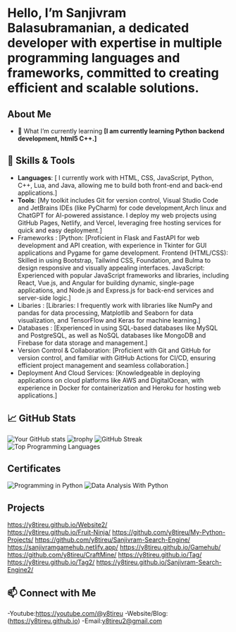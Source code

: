 # Hello, I’m Sanjivram Balasubramanian, a dedicated developer with expertise in multiple programming languages and frameworks, committed to creating efficient and scalable solutions.

## About Me
- 🌱 What I’m currently learning **[I am currently learning Python backend development, html5 C++.]**


## 🔧 Skills & Tools
- **Languages**: [ I currently work with HTML, CSS, JavaScript, Python, C++, Lua, and Java, allowing me to build both front-end and back-end applications.]
- **Tools**: [My toolkit includes Git for version control, Visual Studio Code and JetBrains IDEs (like PyCharm) for code development,Arch linux and ChatGPT for AI-powered assistance. I deploy my web projects using GitHub Pages, Netlify, and Vercel, leveraging free hosting services for quick and easy deployment.]
- Frameworks : [Python: [Proficient in Flask and FastAPI for web development and API creation, with experience in Tkinter for GUI applications and Pygame for game development.
Frontend (HTML/CSS): Skilled in using Bootstrap, Tailwind CSS, Foundation, and Bulma to design responsive and visually appealing interfaces.
JavaScript: Experienced with popular JavaScript frameworks and libraries, including React, Vue.js, and Angular for building dynamic, single-page applications, and Node.js and Express.js for back-end services and server-side logic.]
- Libaries : [Libraries: I frequently work with libraries like NumPy and pandas for data processing, Matplotlib and Seaborn for data visualization, and TensorFlow and Keras for machine learning.]
- Databases : [Experienced in using SQL-based databases like MySQL and PostgreSQL, as well as NoSQL databases like MongoDB and Firebase for data storage and management.]
- Version Control & Collaboration: [Proficient with Git and GitHub for version control, and familiar with GitHub Actions for CI/CD, ensuring efficient project management and seamless collaboration.]
- Deployment And Cloud Services: [Knowledgeable in deploying applications on cloud platforms like AWS and DigitalOcean, with experience in Docker for containerization and Heroku for hosting web applications.]




## 📈 GitHub Stats
![Your GitHub stats](https://github-readme-stats.vercel.app/api?username=y8tireu&show_icons=true)
![trophy](https://github-profile-trophy.vercel.app/?username=y8tireu)
![GitHub Streak](https://github-readme-streak-stats.herokuapp.com/?user=y8tireu)
![Top Programming Languages](https://github-readme-stats.vercel.app/api/top-langs?username=y8tireu&show_icons=true&locale=en&layout=compact)

## Certificates
![Programming in Python](https://www.coursera.org/account/accomplishments/verify/9LDSXUS2VNSH?utm_source=link&utm_medium=certificate&utm_content=cert_image&utm_campaign=sharing_cta&utm_product=course)
![Data Analysis With Python](https://www.freecodecamp.org/certification/y8tireu/data-analysis-with-python-v7)


## Projects
 https://y8tireu.github.io/Website2/                                        
 https://y8tireu.github.io/Fruit-Ninja/
 https://github.com/y8tireu/My-Python-Projects/
 https://github.com/y8tireu/Sanjivram-Search-Engine/
 https://sanjivramgamehub.netlify.app/
 https://y8tireu.github.io/Gamehub/
 https://github.com/y8tireu/CraftMine/
 https://y8tireu.github.io/Tag/
 https://y8tireu.github.io/Tag2/
 https://y8tireu.github.io/Sanjivram-Search-Engine2/

## 📫 Connect with Me
-Youtube:https://youtube.com/@y8tireu
-Website/Blog: (https://y8tireu.github.io)
-Email:y8tireu2@gmail.com

